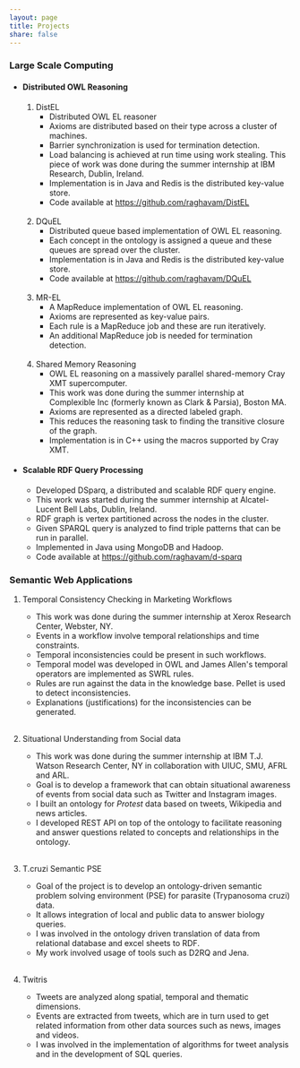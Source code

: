 ```yaml
---
layout: page
title: Projects
share: false
---
```


### Large Scale Computing

* #### Distributed OWL Reasoning
    
    1. DistEL  
       * Distributed OWL EL reasoner 
       * Axioms are distributed based on their type across a cluster of machines.  
       * Barrier synchronization is used for termination detection.
       * Load balancing is achieved at run time using work stealing. This piece of work was done during the summer internship at IBM Research, Dublin, Ireland.    
       * Implementation is in Java and Redis is the distributed key-value store.
       * Code available at <a href="https://github.com/raghavam/DistEL" target="_blank">https://github.com/raghavam/DistEL<a/>   
&nbsp;
    2. DQuEL  
       * Distributed queue based implementation of OWL EL reasoning.  
       * Each concept in the ontology is assigned a queue and these queues are spread over the cluster.
       * Implementation is in Java and Redis is the distributed key-value store.
       * Code available at <a href="https://github.com/raghavam/DQuEL" target="_blank">https://github.com/raghavam/DQuEL<a/>   
&nbsp;  
    3. MR-EL  
       * A MapReduce implementation of OWL EL reasoning.  
       * Axioms are represented as key-value pairs.  
       * Each rule is a MapReduce job and these are run iteratively.
       * An additional MapReduce job is needed for termination detection.     
&nbsp;
    4. Shared Memory Reasoning
       * OWL EL reasoning on a massively parallel shared-memory Cray XMT supercomputer. 
       * This work was done during the summer internship at Complexible Inc (formerly known as Clark & Parsia), Boston MA.
       * Axioms are represented as a directed labeled graph.     
       * This reduces the reasoning task to finding the transitive closure of the graph.   
       * Implementation is in C++ using the macros supported by Cray XMT.   

* #### Scalable RDF Query Processing

    * Developed DSparq, a distributed and scalable RDF query engine.  
    * This work was started during the summer internship at Alcatel-Lucent Bell Labs, Dublin, Ireland.  
    * RDF graph is vertex partitioned across the nodes in the cluster.
    * Given SPARQL query is analyzed to find triple patterns that can be run in parallel. 
    * Implemented in Java using MongoDB and Hadoop.
    * Code available at <a href="https://github.com/raghavam/d-sparq" target="_blank">https://github.com/raghavam/d-sparq<a/>      



### Semantic Web Applications   

   1. Temporal Consistency Checking in Marketing Workflows
      * This work was done during the summer internship at Xerox Research Center, Webster, NY.
      * Events in a workflow involve temporal relationships and time constraints.
      * Temporal inconsistencies could be present in such workflows.
      * Temporal model was developed in OWL and James Allen's temporal operators are implemented as SWRL rules. 
      * Rules are run against the data in the knowledge base. Pellet is used to detect inconsistencies.   
      * Explanations (justifications) for the inconsistencies can be generated.   
&nbsp;
 
   2. Situational Understanding from Social data
      * This work was done during the summer internship at IBM T.J. Watson Research Center, NY in collaboration with UIUC, SMU, AFRL and ARL.  
      * Goal is to develop a framework that can obtain situational awareness of events from social data such as Twitter and Instagram images.
      * I built an ontology for *Protest* data based on tweets, Wikipedia and news articles. 
      * I developed REST API on top of the ontology to facilitate reasoning and answer questions related to concepts and relationships in the ontology.    
&nbsp;

   3. T.cruzi Semantic PSE 
      * Goal of the project is to develop an ontology-driven semantic problem solving environment (PSE) for parasite (Trypanosoma cruzi) data. 
      * It allows integration of local and public data to answer biology queries.
      * I was involved in the ontology driven translation of data from relational database and excel sheets to RDF.
      * My work involved usage of tools such as D2RQ and Jena.     
&nbsp;

   4. Twitris
      * Tweets are analyzed along spatial, temporal and thematic dimensions. 
      * Events are extracted from tweets, which are in turn used to get related information from other data sources such as news, images and videos.   
      * I was involved in the implementation of algorithms for tweet analysis and in the development of SQL queries.   
 